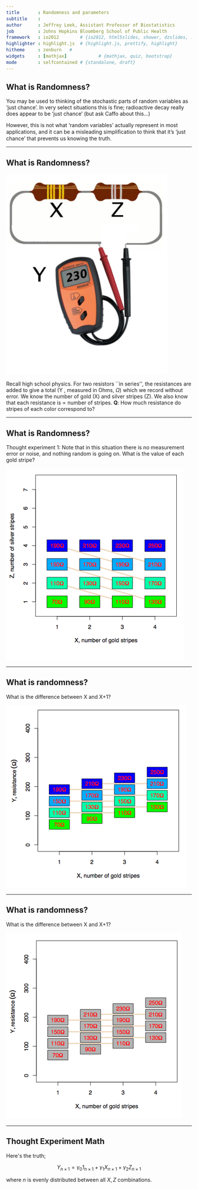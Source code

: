 ```yaml
---
title       : Randomness and parameters 
subtitle    : 
author      : Jeffrey Leek, Assistant Professor of Biostatistics 
job         : Johns Hopkins Bloomberg School of Public Health
framework   : io2012        # {io2012, html5slides, shower, dzslides, ...}
highlighter : highlight.js  # {highlight.js, prettify, highlight}
hitheme     : zenburn   # 
widgets     : [mathjax]            # {mathjax, quiz, bootstrap}
mode        : selfcontained # {standalone, draft}
---
```






## What is Randomness?

You may be used to thinking of the stochastic parts of random 
variables as ‘just chance’. In very select situations this is fine; 
radioactive decay really does appear to be ‘just chance’ (but ask Caffo about this...)

However, this is not what ‘random variables’ actually represent 
in most applications, and it can be a misleading simpliﬁcation to 
think that it’s ‘just chance’ that prevents us knowing the truth. 


---

## What is Randomness?


<img class=center src=assets/img/ohm.png height='50%'/>


Recall high school physics. For two resistors ``in series'', the resistances are added to give a total (Y , measured in Ohms, $\Omega$) which we record without error. We know the number of gold (X) and silver stripes (Z). We also know that each resistance is $\propto$ number of stripes.
__Q__: How much resistance do stripes of each color correspond to? 



---

## What is Randomness?

Thought experiment 1:  Note that in this situation there is no measurement error or noise, and nothing random is going on. What is the value of each gold stripe?

<img class=center src=assets/img/ohmplot1.png height='50%'/>

---

## What is randomness?

What is the difference between X and X+1? 

<img class=center src=assets/img/ohmplot2.png height='50%'/>

---

## What is randomness?

What is the difference between X and X+1? 


<img class=center src=assets/img/ohmplot3.png height='50%'/>

---


## Thought Experiment Math

Here's the truth; 

$$ Y_{n\times1} =\gamma_0 1_{n\times1} + \gamma_1 X_{n\times1} + \gamma_2 Z_{n\times1}$$

where $n$ is evenly distributed between all $X,Z$ combinations.
